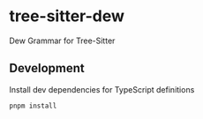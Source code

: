 # tree-sitter-dew

Dew Grammar for Tree-Sitter

## Development

Install dev dependencies for TypeScript definitions

```bash
pnpm install
```
